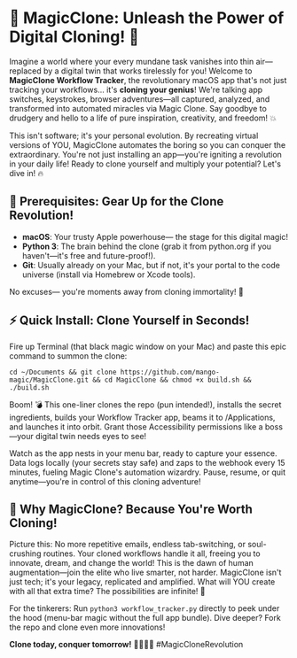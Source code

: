 # 🚀 MagicClone: Unleash the Power of Digital Cloning! 🌟

Imagine a world where your every mundane task vanishes into thin air—replaced by a digital twin that works tirelessly for you! Welcome to **MagicClone Workflow Tracker**, the revolutionary macOS app that's not just tracking your workflows... it's **cloning your genius**! We're talking app switches, keystrokes, browser adventures—all captured, analyzed, and transformed into automated miracles via Magic Clone. Say goodbye to drudgery and hello to a life of pure inspiration, creativity, and freedom! 💥

This isn't software; it's your personal evolution. By recreating virtual versions of YOU, MagicClone automates the boring so you can conquer the extraordinary. You're not just installing an app—you're igniting a revolution in your daily life! Ready to clone yourself and multiply your potential? Let's dive in! 🔥

## 🚨 Prerequisites: Gear Up for the Clone Revolution!
- **macOS**: Your trusty Apple powerhouse— the stage for this digital magic!
- **Python 3**: The brain behind the clone (grab it from python.org if you haven't—it's free and future-proof!).
- **Git**: Usually already on your Mac, but if not, it's your portal to the code universe (install via Homebrew or Xcode tools).

No excuses— you're moments away from cloning immortality! 🧬

## ⚡ Quick Install: Clone Yourself in Seconds!
Fire up Terminal (that black magic window on your Mac) and paste this epic command to summon the clone:

```
cd ~/Documents && git clone https://github.com/mango-magic/MagicClone.git && cd MagicClone && chmod +x build.sh && ./build.sh
```

Boom! 💣 This one-liner clones the repo (pun intended!), installs the secret ingredients, builds your Workflow Tracker app, beams it to /Applications, and launches it into orbit. Grant those Accessibility permissions like a boss—your digital twin needs eyes to see!

Watch as the app nests in your menu bar, ready to capture your essence. Data logs locally (your secrets stay safe) and zaps to the webhook every 15 minutes, fueling Magic Clone's automation wizardry. Pause, resume, or quit anytime—you're in control of this cloning adventure!

## 🌌 Why MagicClone? Because You're Worth Cloning!
Picture this: No more repetitive emails, endless tab-switching, or soul-crushing routines. Your cloned workflows handle it all, freeing you to innovate, dream, and change the world! This is the dawn of human augmentation—join the elite who live smarter, not harder. MagicClone isn't just tech; it's your legacy, replicated and amplified. What will YOU create with all that extra time? The possibilities are infinite! 🌠

For the tinkerers: Run `python3 workflow_tracker.py` directly to peek under the hood (menu-bar magic without the full app bundle). Dive deeper? Fork the repo and clone even more innovations!

**Clone today, conquer tomorrow!** 🚀🧑‍🤝‍🧑 #MagicCloneRevolution

